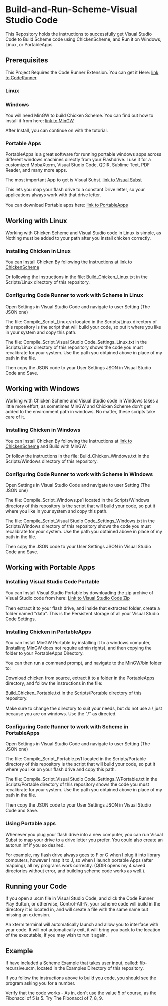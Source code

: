 # Build-and-Run-Scheme-Visual Studio Code

This Repository holds the instructions to successfully get Visual Studio Code to Build Scheme code using ChickenScheme, and Run it on Windows, Linux, or PortableApps

## Prerequisites

This Project Requires the Code Runner Extension.
You can get it Here:
[link to CodeRunner](HTTPS://marketplace.visualstudio.com/items?itemName=formulahendry.code-runner)

### Linux


### Windows

You will need MinGW to build Chicken Scheme.
You can find out how to install it from here:
[link to MinGW](http://www.mingw.org/)

After Install, you can continue on with the tutorial.

### Portable Apps

PortableApps is a great software for running portable windows apps across different windows machines directly from your
Flashdrive. I use it for a customized MobaXterm, Visual Studio Code, QDIR, Sublime Text, PDF Reader, and many more apps.

The most important App to get is Visual Subst.
[link to Visual Subst](HTTPS://www.ntwind.com/software/utilities/visual-subst.html)

This lets you map your flash drive to a constant Drive letter, so your applications always work with that drive letter.

You can download Portable apps here:
[link to PortableApps](HTTPS://portableapps.com/)

## Working with Linux

Working with Chicken Scheme and Visual Studio code in Linux is simple, as
Nothing must be added to your path after you install chicken correctly.

### Installing Chicken in Linux

You can Install Chicken By following the Instructions at
[link to ChickenScheme](HTTPS://www.call-cc.org/)

Or following the instructions in the file:
Build_Chicken_Linux.txt in the Scripts/Linux directory of this repository.

### Configuring Code Runner to work with Scheme in Linux

Open Settings in Visual Studio Code and navigate to user Setting (The JSON one)

The file:
Compile_Script_Linux.sh located in the Scripts/Linux directory of this repository
is the script that will build your code, so put it where you like in
your system and copy this path.

The file:
Compile_Script_Visual Studio Code_Settings_Linux.txt in the Scripts/Linux directory of this repository
shows the code you must recalibrate for your system. Use the path you obtained above in place of
my path in the file.

Then copy the JSON code to your User Settings JSON in Visual Studio Code and Save.

## Working with Windows

Working with Chicken Scheme and Visual Studio code in Windows takes a little more effort,
as sometimes MinGW and Chicken Scheme don't get added to the environment path in windows. No matter, these
scripts take care of it.

### Installing Chicken in Windows

You can Install Chicken By following the Instructions at
[link to ChickenScheme](HTTPS://www.call-cc.org/) and Build with MinGW.

Or follow the instructions in the file:
Build_Chicken_Windows.txt in the Scripts/Windows directory of this repository.

### Configuring Code Runner to work with Scheme in Windows

Open Settings in Visual Studio Code and navigate to user Setting (The JSON one)

The file:
Compile_Script_Windows.ps1 located in the Scripts/Windows directory of this repository
is the script that will build your code, so put it where you like in
your system and copy this path.

The file:
Compile_Script_Visual Studio Code_Settings_Windows.txt in the Scripts/Windows directory of this repository
shows the code you must recalibrate for your system. Use the path you obtained above in place of
my path in the file.

Then copy the JSON code to your User Settings JSON in Visual Studio Code and Save.

## Working with Portable Apps

### Installing Visual Studio Code Portable

You can Install Visual Studio Portable by downloading the zip archive of Visual Studio code from here:
[Link to Visual Studio Code Zip](HTTPS://code.visualstudio.com/download)

Then extract it to your flash drive, and inside that extracted folder, create a folder named "data". This is the
Persistent storage of all your Visual Studio Code Settings.

### Installing Chicken in PortableApps

You can Install MinGW Portable by installing it to a windows computer,
(Installing MinGW does not require admin rights),
and then copying the folder to your PortableApps Directory.

You can then run a command prompt, and navigate to the MinGW/bin folder to:

Download chicken from source, extract it to a folder
in the PortableApps directory, and follow the instructions in the file:

Build_Chicken_Portable.txt in the Scripts/Portable directory of this repository.

Make sure to change the directory to suit your needs, but do not use a \ just because you are on windows.
Use the "/" as directed.

### Configuring Code Runner to work with Scheme in PortableApps

Open Settings in Visual Studio Code and navigate to user Setting (The JSON one)

The file:
Compile_Script_Portable.ps1 located in the Scripts/Portable directory of this repository
is the script that will build your code, so put it where you like on
your flash drive and copy this path.

The file:
Compile_Script_Visual Studio Code_Settings_WPortable.txt in the Scripts/Portable directory of this repository
shows the code you must recalibrate for your system. Use the path you obtained above in place of
my path in the file.

Then copy the JSON code to your User Settings JSON in Visual Studio Code and Save.

### Using Portable apps

Whenever you plug your flash drive into a new computer, you can run Visual Subst to map your drive
to a drive letter you prefer. You could also create an autorun.inf if you so desired.

For example, my flash drive always goes to F or G when I plug it into library computers, however
I map it to J, so when I launch portable Apps (after mapping), all my programs work correctly.
(QDIR opens my 4 saved directories without error, and building scheme code works as well.).

## Running your Code

If you open a .scm file in Visual Studio Code, and click the Code Runner Play Button, or otherwise,
Control-Alt-N, your scheme code will build in the directory it is located in, and will create
a file with the same name but missing an extension.

An xterm terminal will automatically launch and allow you to interface with your code.
It will not automatically exit, it will bring you back to the location of the executable,
if you may wish to run it again.

## Example

If have included a Scheme Example that takes user input, called:
fib-recursive.scm, located in the Examples Directory of this repository.

If you follow the instructions above to build you code, you should
see the program asking you for a number.

Verify that the code works - As in, don't use the value 5 of course, as the Fibonacci of 5 is 5.
Try The Fibonacci of 7, 8, 9.